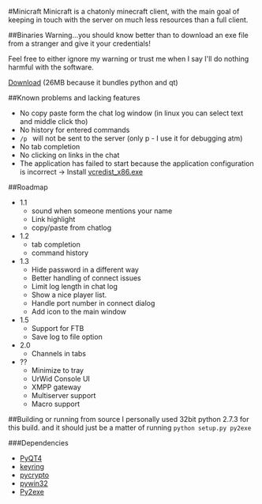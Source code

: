 #Minicraft
Minicraft is a chatonly minecraft client, with the main goal of keeping in touch with the server on much less resources than a full client.

##Binaries
Warning...you should know better than to download an exe file from a stranger and give it your credentials!

Feel free to either ignore my warning or trust me when I say I'll do nothing harmful with the software.

[Download](http://elera.dk/download/minicraft_qt.exe) (26MB because it bundles python and qt)

##Known problems and lacking features
 * No copy paste form the chat log window (in linux you can select text and middle click tho)
 * No history for entered commands
 * ``/p `` will not be sent to the server (only p - I use it for debugging atm)
 * No tab completion
 * No clicking on links in the chat
 * The application has failed to start because the application configuration is incorrect -> Install [vcredist_x86.exe](http://www.microsoft.com/en-us/download/details.aspx?id=29)

##Roadmap
 * 1.1
   * sound when someone mentions your name
   * Link highlight
   * copy/paste from chatlog
 * 1.2
   * tab completion
   * command history
 * 1.3
   * Hide password in a different way
   * Better handling of connect issues
   * Limit log length in chat log
   * Show a nice player list.
   * Handle port number in connect dialog
   * Add icon to the main window
 * 1.5
   * Support for FTB
   * Save log to file option
 * 2.0
   * Channels in tabs
 * ??
   * Minimize to tray
   * UrWid Console UI
   * XMPP gateway
   * Multiserver support
   * Macro support

##Building or running from source
I personally used 32bit python 2.7.3 for this build. and it should just be a matter of running ``python setup.py py2exe``

###Dependencies
 * [PyQT4](http://www.riverbankcomputing.com/software/pyqt/download)
 * [keyring](http://pypi.python.org/pypi/keyring)
 * [pycrypto](https://www.dlitz.net/software/pycrypto/)
 * [pywin32](https://www.dlitz.net/software/pycrypto/)
 * [Py2exe](http://sourceforge.net/projects/py2exe/files/py2exe/0.6.9/)

